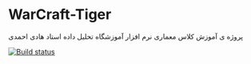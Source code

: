 # WarCraft-Tiger

پروژه ی آموزش کلاس معماری نرم افزار
آموزشگاه تحلیل داده
استاد هادی احمدی


[![Build status](https://ci.appveyor.com/api/projects/status/cih14r40aal1h0xh?svg=true)](https://ci.appveyor.com/project/HadiAhmadi/warcraft-tiger)
